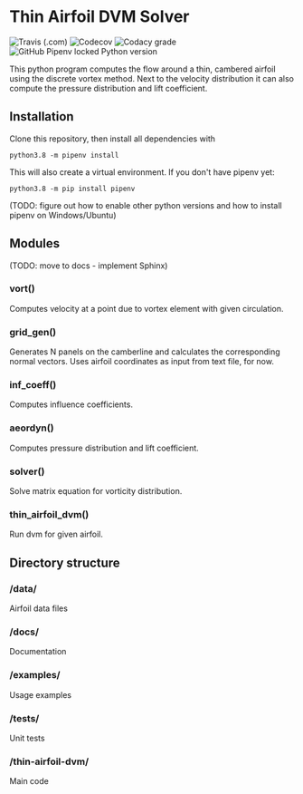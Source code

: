 # Thin Airfoil DVM Solver
![Travis (.com)](https://img.shields.io/travis/com/themrdjj/thin-airfoil-dvm?style=for-the-badge)
![Codecov](https://img.shields.io/codecov/c/github/themrdjj/thin-airfoil-dvm?style=for-the-badge)
![Codacy grade](https://img.shields.io/codacy/grade/d64cbaef18a9441a84d1616c07354b81?style=for-the-badge)
![GitHub Pipenv locked Python version](https://img.shields.io/github/pipenv/locked/python-version/themrdjj/thin-airfoil-dvm?style=for-the-badge)

This python program computes the flow around a thin, cambered airfoil using the discrete vortex method. Next to the 
velocity distribution it can also compute the pressure distribution and lift coefficient.

## Installation
Clone this repository, then install all dependencies with 
```
python3.8 -m pipenv install
```
This will also create a virtual environment. If you don't have pipenv yet:

```
python3.8 -m pip install pipenv
```

(TODO: figure out how to enable other python versions and how to install pipenv on Windows/Ubuntu)

## Modules
(TODO: move to docs - implement Sphinx)

### vort()
Computes velocity at a point due to vortex element with given circulation.

### grid_gen()
Generates N panels on the camberline and calculates the corresponding normal vectors. Uses airfoil
coordinates as input from text file, for now.

### inf_coeff()
Computes influence coefficients.

### aeordyn()
Computes pressure distribution and lift coefficient.

### solver()
Solve matrix equation for vorticity distribution.

### thin_airfoil_dvm()
Run dvm for given airfoil.

## Directory structure

### /data/
Airfoil data files

### /docs/
Documentation

### /examples/
Usage examples

### /tests/
Unit tests

### /thin-airfoil-dvm/
Main code